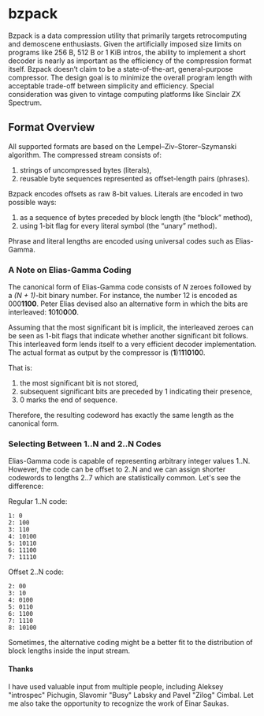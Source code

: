 # bzpack
Bzpack is a data compression utility that primarily targets retrocomputing and demoscene enthusiasts. Given the artificially imposed size limits on programs like 256 B, 512 B or 1 KiB intros, the ability to implement a short decoder is nearly as important as the efficiency of the compression format itself. Bzpack doesn’t claim to be a state-of-the-art, general-purpose compressor. The design goal is to minimize the overall program length with acceptable trade-off between simplicity and efficiency. Special consideration was given to vintage computing platforms like Sinclair ZX Spectrum.

## Format Overview
All supported formats are based on the Lempel–Ziv–Storer–Szymanski algorithm. The compressed stream consists of:
1. strings of uncompressed bytes (literals),
2. reusable byte sequences represented as offset-length pairs (phrases).

Bzpack encodes offsets as raw 8-bit values. Literals are encoded in two possible ways:
1. as a sequence of bytes preceded by block length (the “block” method),
2. using 1-bit flag for every literal symbol (the “unary” method).

Phrase and literal lengths are encoded using universal codes such as Elias-Gamma.

### A Note on Elias-Gamma Coding
The canonical form of Elias-Gamma code consists of *N* zeroes followed by a *(N + 1)*-bit binary number. For instance, the number 12 is encoded as 000**1100**. Peter Elias devised also an alternative form in which the bits are interleaved: **1**0**1**0**0**0**0**.

Assuming that the most significant bit is implicit, the interleaved zeroes can be seen as 1-bit flags that indicate whether another significant bit follows. This interleaved form lends itself to a very efficient decoder implementation. The actual format as output by the compressor is (**1**)1**1**1**0**1**0**0.

That is:
1. the most significant bit is not stored,
2. subsequent significant bits are preceded by 1 indicating their presence,
3. 0 marks the end of sequence.

Therefore, the resulting codeword has exactly the same length as the canonical form.

### Selecting Between 1..N and 2..N Codes

Elias-Gamma code is capable of representing arbitrary integer values 1..N. However, the code can be offset to 2..N and we can assign shorter codewords to lengths 2..7 which are statistically common. Let's see the difference:

Regular 1..N code:
```
1: 0
2: 100
3: 110
4: 10100
5: 10110
6: 11100
7: 11110
```
Offset 2..N code:
```
2: 00
3: 10
4: 0100
5: 0110
6: 1100
7: 1110
8: 10100
```
Sometimes, the alternative coding might be a better fit to the distribution of block lengths inside the input stream.

#### Thanks

I have used valuable input from multiple people, including Aleksey "introspec" Pichugin, Slavomir "Busy" Labsky and Pavel "Zilog" Cimbal. Let me also take the opportunity to recognize the work of Einar Saukas.
